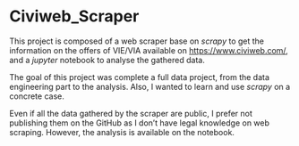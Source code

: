 # Civiweb_Scraper
 
This project is composed of a web scraper base on *scrapy* to get the information on the offers of VIE/VIA available on https://www.civiweb.com/, and a *jupyter* notebook to analyse the gathered data.

The goal of this project was complete a full data project, from the data engineering part to the analysis. Also, I wanted to learn and use *scrapy* on a concrete case.

Even if all the data gathered by the scraper are public, I prefer not publishing them on the GitHub as I don’t have legal knowledge on web scraping. However, the analysis is available on the notebook.
